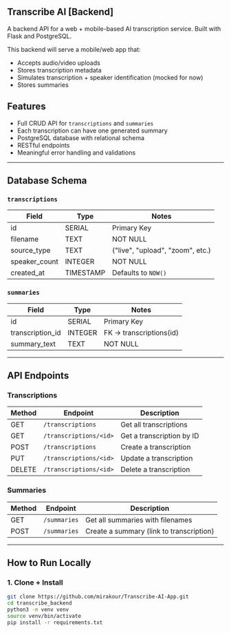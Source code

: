 ## Transcribe AI [Backend]

A backend API for a web + mobile-based AI transcription service.
Built with Flask and PostgreSQL.

This backend will serve a mobile/web app that:
- Accepts audio/video uploads
- Stores transcription metadata
- Simulates transcription + speaker identification (mocked for now)
- Stores summaries

## Features

- Full CRUD API for `transcriptions` and `summaries`
- Each transcription can have one generated summary
- PostgreSQL database with relational schema
- RESTful endpoints
- Meaningful error handling and validations

---

## Database Schema

### `transcriptions`
| Field           | Type     | Notes                           |
|----------------|----------|----------------------------------|
| id             | SERIAL   | Primary Key                      |
| filename       | TEXT     | NOT NULL                         |
| source_type    | TEXT     | ("live", "upload", "zoom", etc.) |
| speaker_count  | INTEGER  | NOT NULL                         |
| created_at     | TIMESTAMP | Defaults to `NOW()`             |

### `summaries`
| Field           | Type     | Notes                       |
|----------------|----------|------------------------------|
| id             | SERIAL   | Primary Key                  |
| transcription_id | INTEGER | FK → transcriptions(id)     |
| summary_text   | TEXT     | NOT NULL                     |

---

## API Endpoints

### Transcriptions
| Method | Endpoint                    | Description                   |
|--------|-----------------------------|-------------------------------|
| GET    | `/transcriptions`           | Get all transcriptions        |
| GET    | `/transcriptions/<id>`      | Get a transcription by ID     |
| POST   | `/transcriptions`           | Create a transcription        |
| PUT    | `/transcriptions/<id>`      | Update a transcription        |
| DELETE | `/transcriptions/<id>`      | Delete a transcription        |

### Summaries
| Method | Endpoint        | Description                              |
|--------|-----------------|------------------------------------------|
| GET    | `/summaries`    | Get all summaries with filenames         |
| POST   | `/summaries`    | Create a summary (link to transcription) |

---

## How to Run Locally

### 1. Clone + Install

```bash
git clone https://github.com/mirakour/Transcribe-AI-App.git
cd transcribe_backend
python3 -m venv venv
source venv/bin/activate
pip install -r requirements.txt
